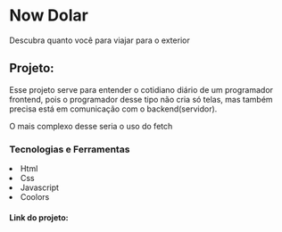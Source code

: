 <h1>Now Dolar</h1>
<p>Descubra quanto você para viajar para o exterior</p>

<h2>Projeto:</h2>
<p>Esse projeto serve para entender o cotidiano diário de um programador frontend, pois o programador desse tipo não cria só telas, mas também precisa está em comunicação com o backend(servidor).
<p>O mais complexo desse seria o uso do fetch</p>

<h3>Tecnologias e Ferramentas</h3>
<li>Html
<li>Css
<li>Javascript
<li>Coolors

<h4>Link do projeto:</h4>
<a href="http://"></a>